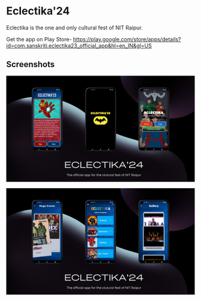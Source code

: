 # Eclectika'24

Eclectika is the one and only cultural fest of NIT Raipur.

Get the app on Play Store-
https://play.google.com/store/apps/details?id=com.sanskriti.eclectika23_official_app&hl=en_IN&gl=US

## Screenshots

![image1](https://github.com/sanskar3378/eclectikaOfficial/blob/master/asset/1.jpg)

![image1](https://github.com/sanskar3378/eclectikaOfficial/blob/master/asset/2.jpg)





